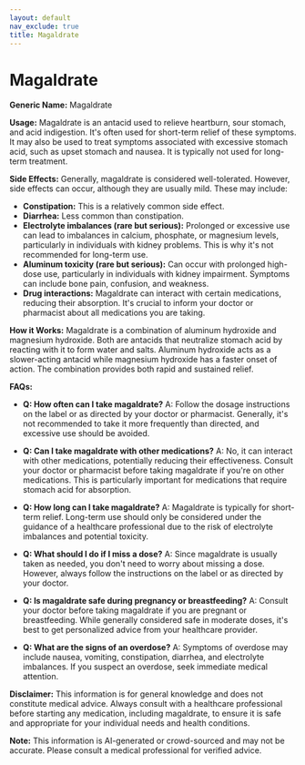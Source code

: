 ```yaml
---
layout: default
nav_exclude: true
title: Magaldrate
---
```


# Magaldrate

**Generic Name:** Magaldrate

**Usage:** Magaldrate is an antacid used to relieve heartburn, sour stomach, and acid indigestion. It's often used for short-term relief of these symptoms.  It may also be used to treat symptoms associated with excessive stomach acid, such as upset stomach and nausea.  It is typically not used for long-term treatment.

**Side Effects:**  Generally, magaldrate is considered well-tolerated. However, side effects can occur, although they are usually mild. These may include:

* **Constipation:** This is a relatively common side effect.
* **Diarrhea:** Less common than constipation.
* **Electrolyte imbalances (rare but serious):**  Prolonged or excessive use can lead to imbalances in calcium, phosphate, or magnesium levels, particularly in individuals with kidney problems. This is why it's not recommended for long-term use.
* **Aluminum toxicity (rare but serious):**  Can occur with prolonged high-dose use, particularly in individuals with kidney impairment.  Symptoms can include bone pain, confusion, and weakness.
* **Drug interactions:** Magaldrate can interact with certain medications, reducing their absorption.  It's crucial to inform your doctor or pharmacist about all medications you are taking.

**How it Works:** Magaldrate is a combination of aluminum hydroxide and magnesium hydroxide.  Both are antacids that neutralize stomach acid by reacting with it to form water and salts. Aluminum hydroxide acts as a slower-acting antacid while magnesium hydroxide has a faster onset of action. The combination provides both rapid and sustained relief.

**FAQs:**

* **Q: How often can I take magaldrate?** A: Follow the dosage instructions on the label or as directed by your doctor or pharmacist.  Generally, it's not recommended to take it more frequently than directed, and excessive use should be avoided.

* **Q: Can I take magaldrate with other medications?** A:  No,  it can interact with other medications, potentially reducing their effectiveness. Consult your doctor or pharmacist before taking magaldrate if you're on other medications. This is particularly important for medications that require stomach acid for absorption.

* **Q: How long can I take magaldrate?** A: Magaldrate is typically for short-term relief.  Long-term use should only be considered under the guidance of a healthcare professional due to the risk of electrolyte imbalances and potential toxicity.

* **Q: What should I do if I miss a dose?** A:  Since magaldrate is usually taken as needed, you don't need to worry about missing a dose.  However, always follow the instructions on the label or as directed by your doctor.

* **Q: Is magaldrate safe during pregnancy or breastfeeding?** A:  Consult your doctor before taking magaldrate if you are pregnant or breastfeeding. While generally considered safe in moderate doses, it's best to get personalized advice from your healthcare provider.

* **Q: What are the signs of an overdose?** A: Symptoms of overdose may include nausea, vomiting, constipation, diarrhea, and electrolyte imbalances. If you suspect an overdose, seek immediate medical attention.


**Disclaimer:** This information is for general knowledge and does not constitute medical advice. Always consult with a healthcare professional before starting any medication, including magaldrate, to ensure it is safe and appropriate for your individual needs and health conditions.


**Note:** This information is AI-generated or crowd-sourced and may not be accurate. Please consult a medical professional for verified advice.